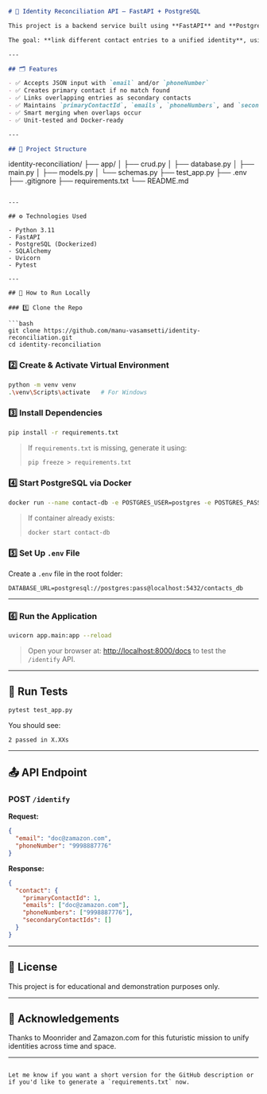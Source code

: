 


```markdown
# 🧠 Identity Reconciliation API – FastAPI + PostgreSQL

This project is a backend service built using **FastAPI** and **PostgreSQL** to resolve identities from fragmented contact information. It is designed for Moonrider’s integration with Zamazon.com, where users like "Doc" may use different emails and phone numbers across purchases.

The goal: **link different contact entries to a unified identity**, using smart matching and merging logic.

---

## 🗂️ Features

- ✅ Accepts JSON input with `email` and/or `phoneNumber`
- ✅ Creates primary contact if no match found
- ✅ Links overlapping entries as secondary contacts
- ✅ Maintains `primaryContactId`, `emails`, `phoneNumbers`, and `secondaryContactIds`
- ✅ Smart merging when overlaps occur
- ✅ Unit-tested and Docker-ready

---

## 📁 Project Structure

```
identity-reconciliation/
├── app/
│   ├── crud.py
│   ├── database.py
│   ├── main.py
│   ├── models.py
│   └── schemas.py
├── test_app.py
├── .env
├── .gitignore
├── requirements.txt
└── README.md
```

---

## ⚙️ Technologies Used

- Python 3.11
- FastAPI
- PostgreSQL (Dockerized)
- SQLAlchemy
- Uvicorn
- Pytest

---

## 🚀 How to Run Locally

### 1️⃣ Clone the Repo

```bash
git clone https://github.com/manu-vasamsetti/identity-reconciliation.git
cd identity-reconciliation
```

### 2️⃣ Create & Activate Virtual Environment

```bash
python -m venv venv
.\venv\Scripts\activate   # For Windows
```

### 3️⃣ Install Dependencies

```bash
pip install -r requirements.txt
```

> If `requirements.txt` is missing, generate it using:
> ```bash
> pip freeze > requirements.txt
> ```

### 4️⃣ Start PostgreSQL via Docker

```bash
docker run --name contact-db -e POSTGRES_USER=postgres -e POSTGRES_PASSWORD=pass -e POSTGRES_DB=contacts_db -p 5432:5432 -d postgres
```

> If container already exists:
> ```bash
> docker start contact-db
> ```

### 5️⃣ Set Up `.env` File

Create a `.env` file in the root folder:

```
DATABASE_URL=postgresql://postgres:pass@localhost:5432/contacts_db
```

---

### 6️⃣ Run the Application

```bash
uvicorn app.main:app --reload
```

> Open your browser at: [http://localhost:8000/docs](http://localhost:8000/docs) to test the `/identify` API.

---

## 🧪 Run Tests

```bash
pytest test_app.py
```

You should see:
```
2 passed in X.XXs
```

---

## 📤 API Endpoint

### POST `/identify`

**Request:**
```json
{
  "email": "doc@zamazon.com",
  "phoneNumber": "9998887776"
}
```

**Response:**
```json
{
  "contact": {
    "primaryContactId": 1,
    "emails": ["doc@zamazon.com"],
    "phoneNumbers": ["9998887776"],
    "secondaryContactIds": []
  }
}
```

---

## 📄 License

This project is for educational and demonstration purposes only.

---

## 🙏 Acknowledgements

Thanks to Moonrider and Zamazon.com for this futuristic mission to unify identities across time and space.

---

```

Let me know if you want a short version for the GitHub description or if you'd like to generate a `requirements.txt` now.
